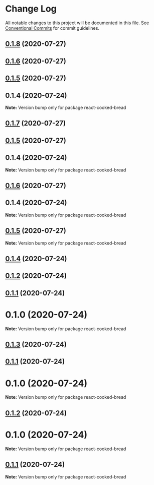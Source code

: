 # Change Log

All notable changes to this project will be documented in this file.
See [Conventional Commits](https://conventionalcommits.org) for commit guidelines.

## [0.1.8](https://github.com/brettinternet/react-cooked-bread/compare/v0.1.7...v0.1.8) (2020-07-27)



## [0.1.6](https://github.com/brettinternet/react-cooked-bread/compare/v0.1.5...v0.1.6) (2020-07-27)



## [0.1.5](https://github.com/brettinternet/react-cooked-bread/compare/v0.1.4...v0.1.5) (2020-07-27)



## 0.1.4 (2020-07-24)

**Note:** Version bump only for package react-cooked-bread





## [0.1.7](https://github.com/brettinternet/react-cooked-bread/compare/v0.1.6...v0.1.7) (2020-07-27)



## [0.1.5](https://github.com/brettinternet/react-cooked-bread/compare/v0.1.4...v0.1.5) (2020-07-27)



## 0.1.4 (2020-07-24)

**Note:** Version bump only for package react-cooked-bread





## [0.1.6](https://github.com/brettinternet/react-cooked-bread/compare/v0.1.5...v0.1.6) (2020-07-27)



## 0.1.4 (2020-07-24)

**Note:** Version bump only for package react-cooked-bread





## [0.1.5](https://github.com/brettinternet/react-cooked-bread/compare/v0.1.4...v0.1.5) (2020-07-27)

**Note:** Version bump only for package react-cooked-bread





## [0.1.4](https://github.com/brettinternet/react-cooked-bread/compare/v0.1.3...v0.1.4) (2020-07-24)



## [0.1.2](https://github.com/brettinternet/react-cooked-bread/compare/v0.1.1...v0.1.2) (2020-07-24)



## [0.1.1](https://github.com/brettinternet/react-cooked-bread/compare/v0.1.0...v0.1.1) (2020-07-24)



# 0.1.0 (2020-07-24)

**Note:** Version bump only for package react-cooked-bread





## [0.1.3](https://github.com/brettinternet/react-cooked-bread/compare/v0.1.2...v0.1.3) (2020-07-24)



## [0.1.1](https://github.com/brettinternet/react-cooked-bread/compare/v0.1.0...v0.1.1) (2020-07-24)



# 0.1.0 (2020-07-24)

**Note:** Version bump only for package react-cooked-bread





## [0.1.2](https://github.com/brettinternet/react-cooked-bread/compare/v0.1.1...v0.1.2) (2020-07-24)



# 0.1.0 (2020-07-24)

**Note:** Version bump only for package react-cooked-bread





## [0.1.1](https://github.com/brettinternet/react-cooked-bread/compare/v0.1.0...v0.1.1) (2020-07-24)

**Note:** Version bump only for package react-cooked-bread
